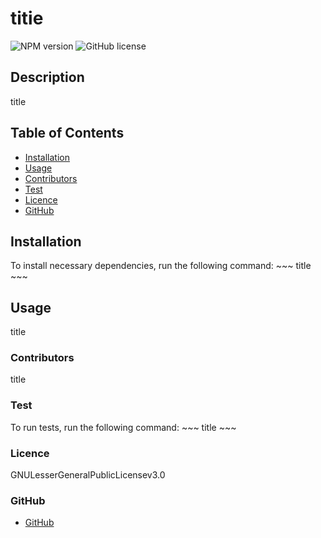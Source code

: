 # **titie**
  ![NPM version](https://img.shields.io/badge/npm-6.14.4-green)
  ![GitHub license](https://img.shields.io/badge/License-GNULesserGeneralPublicLicensev3.0-blue.svg)

## Description
    
  title

## Table of Contents
  - [Installation](#Installation)
  - [Usage](#Usage)
  - [Contributors](#Contributors)
  - [Test](#Tests)
  - [Licence](#Licence)
  - [GitHub](#GitHub)
    
## Installation

  To install necessary dependencies, run the following command:
    ~~~
    title
    ~~~
          

## Usage 
    
  title

### Contributors
   
  title
   
### Test

  To run tests, run the following command:
    ~~~
    title
    ~~~
    
### Licence
    
  GNULesserGeneralPublicLicensev3.0
  
### GitHub
    
  - [GitHub](test@twest.com)

 